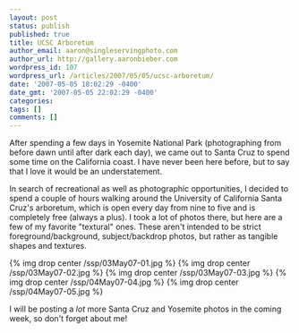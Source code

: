 ```yaml
---
layout: post
status: publish
published: true
title: UCSC Arboretum
author_email: aaron@singleservingphoto.com
author_url: http://gallery.aaronbieber.com
wordpress_id: 107
wordpress_url: /articles/2007/05/05/ucsc-arboretum/
date: '2007-05-05 18:02:29 -0400'
date_gmt: '2007-05-05 22:02:29 -0400'
categories:
tags: []
comments: []
---
```

After spending a few days in Yosemite National Park (photographing from
before dawn until after dark each day), we came out to Santa Cruz to
spend some time on the California coast. I have never been here before,
but to say that I love it would be an understatement.

In search of recreational as well as photographic opportunities, I
decided to spend a couple of hours walking around the University of
California Santa Cruz's arboretum, which is open every day from nine to
five and is completely free (always a plus). I took a lot of photos
there, but here are a few of my favorite "textural" ones. These aren't
intended to be strict foreground/background, subject/backdrop photos,
but rather as tangible shapes and textures.

{% img drop center /ssp/03May07-01.jpg %}
 {% img drop center /ssp/03May07-02.jpg %}
 {% img drop center /ssp/03May07-03.jpg %}
 {% img drop center /ssp/04May07-04.jpg %}
 {% img drop center /ssp/04May07-05.jpg %}

I will be posting a *lot* more Santa Cruz and Yosemite photos in the
coming week, so don't forget about me!
